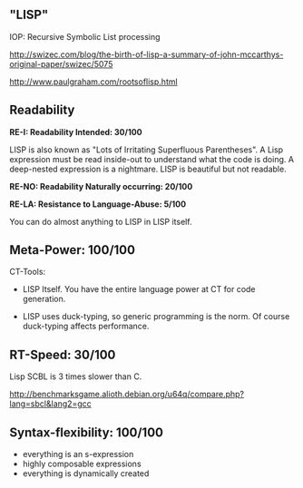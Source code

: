 "LISP"
---------

IOP: Recursive Symbolic List processing

http://swizec.com/blog/the-birth-of-lisp-a-summary-of-john-mccarthys-original-paper/swizec/5075

http://www.paulgraham.com/rootsoflisp.html

Readability
-----------

**RE-I: Readability Intended: 30/100**

LISP is also known as "Lots of Irritating Superfluous Parentheses".
A Lisp expression must be read inside-out to understand what the code is doing. A deep-nested expression is a nightmare. LISP is beautiful but not readable.

**RE-NO: Readability Naturally occurring: 20/100**


**RE-LA: Resistance to Language-Abuse: 5/100**

You can do almost anything to LISP in LISP itself.

Meta-Power:  100/100
---------

CT-Tools:

* LISP Itself. You have the entire language power at CT for code generation.

* LISP uses duck-typing, so generic programming is the norm. Of course duck-typing affects performance.


RT-Speed: 30/100 
-------------

Lisp SCBL is 3 times slower than C.

http://benchmarksgame.alioth.debian.org/u64q/compare.php?lang=sbcl&lang2=gcc

Syntax-flexibility: 100/100
--------------------------

* everything is an s-expression
* highly composable expressions
* everything is dynamically created
